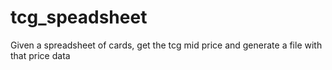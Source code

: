# tcg_speadsheet
Given a spreadsheet of cards, get the tcg mid price and generate a file with that price data
